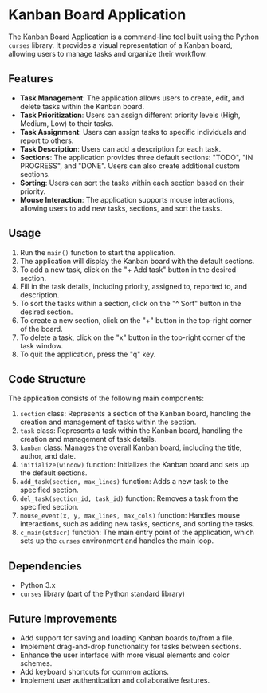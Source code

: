 # Kanban Board Application

The Kanban Board Application is a command-line tool built using the Python `curses` library. It provides a visual representation of a Kanban board, allowing users to manage tasks and organize their workflow.

## Features

- **Task Management**: The application allows users to create, edit, and delete tasks within the Kanban board.
- **Task Prioritization**: Users can assign different priority levels (High, Medium, Low) to their tasks.
- **Task Assignment**: Users can assign tasks to specific individuals and report to others.
- **Task Description**: Users can add a description for each task.
- **Sections**: The application provides three default sections: "TODO", "IN PROGRESS", and "DONE". Users can also create additional custom sections.
- **Sorting**: Users can sort the tasks within each section based on their priority.
- **Mouse Interaction**: The application supports mouse interactions, allowing users to add new tasks, sections, and sort the tasks.

## Usage

1. Run the `main()` function to start the application.
2. The application will display the Kanban board with the default sections.
3. To add a new task, click on the "+ Add task" button in the desired section.
4. Fill in the task details, including priority, assigned to, reported to, and description.
5. To sort the tasks within a section, click on the "^ Sort" button in the desired section.
6. To create a new section, click on the "+" button in the top-right corner of the board.
7. To delete a task, click on the "x" button in the top-right corner of the task window.
8. To quit the application, press the "q" key.

## Code Structure

The application consists of the following main components:

1. `section` class: Represents a section of the Kanban board, handling the creation and management of tasks within the section.
2. `task` class: Represents a task within the Kanban board, handling the creation and management of task details.
3. `kanban` class: Manages the overall Kanban board, including the title, author, and date.
4. `initialize(window)` function: Initializes the Kanban board and sets up the default sections.
5. `add_task(section, max_lines)` function: Adds a new task to the specified section.
6. `del_task(section_id, task_id)` function: Removes a task from the specified section.
7. `mouse_event(x, y, max_lines, max_cols)` function: Handles mouse interactions, such as adding new tasks, sections, and sorting the tasks.
8. `c_main(stdscr)` function: The main entry point of the application, which sets up the `curses` environment and handles the main loop.

## Dependencies

- Python 3.x
- `curses` library (part of the Python standard library)

## Future Improvements

- Add support for saving and loading Kanban boards to/from a file.
- Implement drag-and-drop functionality for tasks between sections.
- Enhance the user interface with more visual elements and color schemes.
- Add keyboard shortcuts for common actions.
- Implement user authentication and collaborative features.

